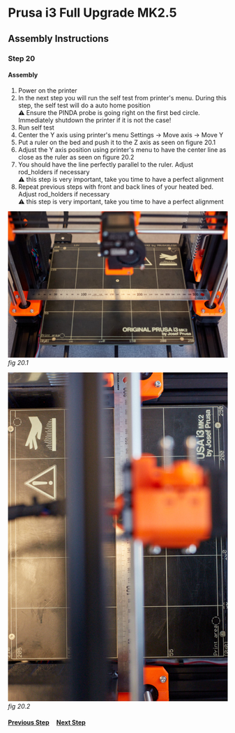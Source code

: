 # Prusa i3 Full Upgrade MK2.5

## Assembly Instructions

### Step 20

#### Assembly

1. Power on the printer
1. In the next step you will run the self test from printer's menu. During this step, the self test will do a auto home position<br>
   :warning: Ensure the PINDA probe is going right on the first bed circle. Immediately shutdown the printer if it is not the case!
1. Run self test
1. Center the Y axis using printer's menu Settings -> Move axis -> Move Y
1. Put a ruler on the bed and push it to the Z axis as seen on figure 20.1
1. Adjust the Y axis position using printer's menu to have the center line as close as the ruler as seen on figure 20.2
1. You should have the line perfectly parallel to the ruler. Adjust rod_holders if necessary<br>
   :warning: this step is very important, take you time to have a perfect alignment
1. Repeat previous steps with front and back lines of your heated bed. Adjust rod_holders if necessary<br>
   :warning: this step is very important, take you time to have a perfect alignment

![](img/fig20.1.jpg)\
*fig 20.1*

![](img/fig20.2.jpg)\
*fig 20.2*

#### [Previous Step](step19.md) &nbsp;&nbsp;&nbsp; [Next Step](step21.md)
